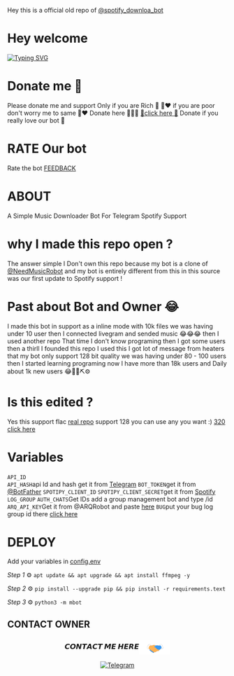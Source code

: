 Hey this is a official old  repo of [@spotify_downloa_bot](https://t.me/Spotify_downloa_bot)

# Hey welcome 
[![Typing SVG](https://readme-typing-svg.herokuapp.com/?lines=Welcome+to+Spotify+Downloa+bot)](https://git.io/typing-svg)

# Donate me 🍪
Please donate me and support  Only  if you are Rich 🥺 🤑❤️ if you are poor don't worry me to same 🥺❤️
Donate here 🤩🤩🤩 [🤩click here 🤩](https://www.buymeacoffee.com/Masterolic)
Donate if you really love our bot 🥰

# RATE Our bot 
Rate the bot [FEEDBACK](https://t.me/dailychannelsbot?start=spotify_downloa_bot)

# ABOUT
A Simple Music Downloader Bot For Telegram Spotify Support
# why I made this repo open ?
The answer simple I Don't own this repo because my bot is a clone of [@NeedMusicRobot](https://t.me/NeedMusicRobot) and my bot
is entirely different from this in this source was our first update to Spotify support !
# Past about Bot and Owner 😂
I made this bot in support as a inline mode with 10k files we was having under 10 user then I connected livegram and sended music 😂😂😂 then I used another repo That time I don't know programing then I got some users then a thirll I founded this repo I used this I got lot of message from heaters that my bot only support 128 bit quality we was having under 80 - 100 users then I started learning programing now I have more than 18k users and Daily about 1k new users 😂💞🥳⛏️⚙️
# Is this edited ? 

Yes this support flac [real repo](https://github.com/rozari0/NeedMusicRobot) support 128 you can use any you want :) [320 click here](https://github.com/Masterolic/Spotify-Downloader/tree/320)

# Variables

`API_ID`  
`API_HASH`api Id and hash get it from  [Telegram](https://my.telegram.org)
`BOT_TOKEN`get it from [@BotFather](https://t.me/BotFather)
`SPOTIPY_CLIENT_ID`
`SPOTIPY_CLIENT_SECRET`get it from [Spotify](https://developers.spotify.com)
`LOG_GROUP` 
`AUTH_CHATS`Get IDs add a group management bot and type /id
`ARQ_API_KEY`Get it from @ARQRobot and paste [here](https://github.com/Masterolic/Spotify-Downloader/blob/38dcc1788a55542ae6ef686f78e644f312faefde/mbot/__init__.py#L61)
`BUG`put your bug log group id there [click here](https://github.com/Masterolic/Spotify-Downloader/blob/9b718abd57474b9e8d1f0bdade92aae2da6e2e53/mbot/utils/mainhelper.py#L29)
# DEPLOY

Add your variables in [config.env](https://github.com/Masterolic/Spotify-repo/blob/4d98480ec837325d38eedd20886a748c5d6fa598/config.env#L12)

*Step 1* ⚙️ `apt update && apt upgrade && apt install ffmpeg -y `

*Step 2* ⚙️ `pip install --upgrade pip && pip install -r requirements.text`

*Step 3* ⚙️ `python3 -m mbot`


## CONTACT OWNER 

<h3 align="center">𝘾𝙊𝙉𝙏𝘼𝘾𝙏 𝙈𝙀 𝙃𝙀𝙍𝙀<img align="center" src="https://github.com/PANDITHAN/PANDITHAN/blob/main/assets/Handshake.gif" height="33px" /></h3>
<p align="center">
<a href="https://t.me/Masterolic"><img alt="Telegram" src="https://img.shields.io/badge/ME-2CA5E0?style=for-the-badge&logo=telegram&logoColor=white"/></a>
</p>
